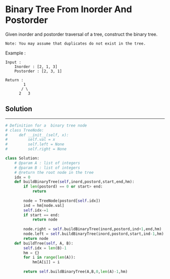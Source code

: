 <h1>Binary Tree From Inorder And Postorder</h1>

<p>
Given inorder and postorder traversal of a tree, construct the binary tree.

    Note: You may assume that duplicates do not exist in the tree. 

Example :

    Input : 
        Inorder : [2, 1, 3]
        Postorder : [2, 3, 1]

    Return : 
            1
           / \
          2   3

</p>

<h2>Solution</h2>

***

```python
# Definition for a  binary tree node
# class TreeNode:
#     def __init__(self, x):
#         self.val = x
#         self.left = None
#         self.right = None

class Solution:
    # @param A : list of integers
    # @param B : list of integers
    # @return the root node in the tree
    idx = 0
    def buildBinaryTree(self,inord,postord,start,end,hm):
        if len(postord) == 0 or start> end:
            return
        
        node = TreeNode(postord[self.idx])
        ind = hm[node.val]
        self.idx-=1
        if start == end:
            return node
        
        node.right = self.buildBinaryTree(inord,postord,ind+1,end,hm)
        node.left = self.buildBinaryTree(inord,postord,start,ind-1,hm)
        return node
    def buildTree(self, A, B):
        self.idx = len(B)-1
        hm = {}
        for i in range(len(A)):
            hm[A[i]] = i
            
        return self.buildBinaryTree(A,B,0,len(A)-1,hm)
```